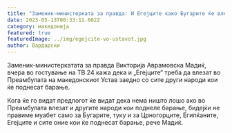 ```yaml
---
title: "Заменик-министерката за правда: И Егејците како Бугарите ќе влезат во Уставот"
date: 2023-05-13T00:33:11.602Z
category: македонија
featured: true
featuredImage: ../img/egejcite-vo-ustavot.jpg
author: Вардарски
---
```

<!--StartFragment-->

Заменик-министеркатата за правда Викторија Аврамовска Мадиќ, вчера во гостување на ТВ 24 кажа дека и „Егејците“ треба да влезат во Преамбулата на македонскиот Устав заедно со сите други народи кои ќе поднесат барање.

Кога ќе го видат предлогот ќе видат дека нема ништо лошо ако во Преамбулата влезат и другите народи кои поднеле барање, бидејќи не правиме муабет само за Бугарите, туку и за Црногорците, Египќаните, Егејците и сите оние кои ќе поднесат барање, рече Мадиќ.

<!--EndFragment-->